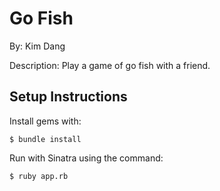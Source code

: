 # Go Fish
By: Kim Dang

Description: Play a game of go fish with a friend.

Setup Instructions
----

Install gems with:
```
$ bundle install
```
Run with Sinatra using the command:
```
$ ruby app.rb
```
